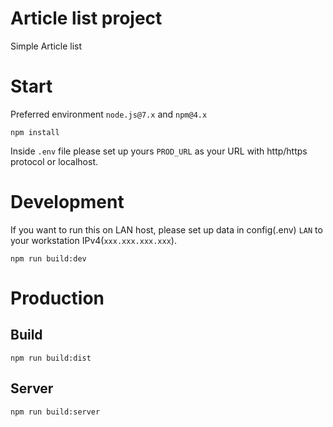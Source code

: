 # Article list project
Simple Article list

# Start
  Preferred environment `node.js@7.x` and `npm@4.x`
  ```
  npm install
  ```
  Inside `.env` file please set up yours `PROD_URL` as your URL with http/https protocol or localhost.

# Development
  If you want to run this on LAN host, please set up data in config(.env) `LAN` to your workstation IPv4(`xxx.xxx.xxx.xxx`).
  ```
  npm run build:dev
  ```

# Production
## Build
  ```
  npm run build:dist
  ```
## Server
  ```
  npm run build:server
  ```